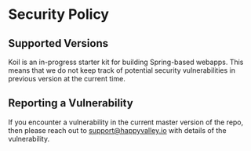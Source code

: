 # Security Policy

## Supported Versions

Koil is an in-progress starter kit for building Spring-based webapps. This means that we do not keep track of 
potential security vulnerabilities in previous version at the current time.

## Reporting a Vulnerability

If you encounter a vulnerability in the current master version of the repo, then please reach out to support@happyvalley.io with details of the vulnerability.
